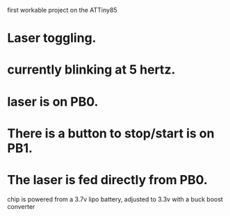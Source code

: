 first workable project on the ATTiny85

# Laser toggling.  
# currently blinking at 5 hertz.
# laser is on PB0.
# There is a button to stop/start is on PB1.
# The laser is fed directly from PB0.

chip is powered from a 3.7v lipo battery, adjusted to 3.3v with a buck boost converter
